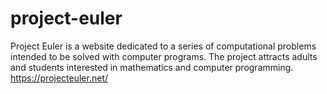 # project-euler
Project Euler is a website dedicated to a series of computational problems intended to be solved with computer programs. The project attracts adults and students interested in mathematics and computer programming.
https://projecteuler.net/
